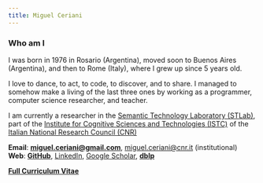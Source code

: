 ```yaml
---
title: Miguel Ceriani
---
```

### Who am I
I was born in 1976 in Rosario (Argentina), moved soon to Buenos Aires (Argentina), and then to
Rome (Italy), where I grew up since 5 years old.

I love to dance, to act, to code, to discover, and to share.
I managed to somehow make a living of the last three ones
by working as a programmer, computer science researcher, and teacher.

I am currently a researcher in the [Semantic Technology Laboratory (STLab)](https://stlab.istc.cnr.it/), part of the [Institute for Cognitive Sciences and Technologies (ISTC)](https://www.istc.cnr.it/) of the [Italian National Research Council (CNR)](https://www.cnr.it/)

__Email__: __<miguel.ceriani@gmail.com>__, <miguel.ceriani@cnr.it> (institutional)
__Web__:
    __[GitHub](https://github.com/miguel76)__, [LinkedIn](https://www.linkedin.com/in/miguel-ceriani-85979410),
[Google Scholar](https://scholar.google.it/citations?user=eiXxqYAAAAAJ), __[dblp](http://dblp.uni-trier.de/pers/hd/c/Ceriani:Miguel)__

__[Full Curriculum Vitae](media/cv-en.pdf)__
